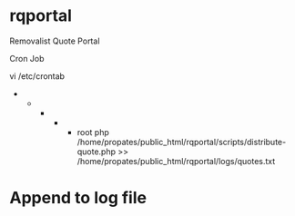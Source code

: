 # rqportal
Removalist Quote Portal

Cron Job

vi /etc/crontab

* * * * * root php /home/propates/public_html/rqportal/scripts/distribute-quote.php >> /home/propates/public_html/rqportal/logs/quotes.txt
# Append to log file
